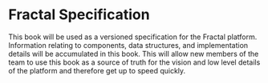 # Fractal Specification

This book will be used as a versioned specification for the Fractal platform.  Information
relating to components, data structures, and implementation details will be 
accumulated in this book.  This will allow new members of the team to use this book
as a source of truth for the vision and low level details of the platform and therefore
get up to speed quickly.